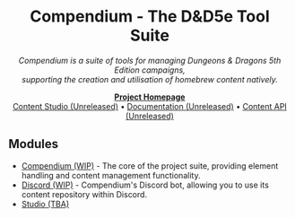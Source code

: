 <h1 align="center">Compendium - The D&D5e Tool Suite</h1>

<p align="center">
    <i>Compendium is a suite of tools for managing Dungeons & Dragons 5th Edition campaigns,
    <br>supporting the creation and utilisation of homebrew content natively.</i>
</p>

<p align="center">
    <a href="https://chiyo.ai/compendium"><strong>Project Homepage</strong></a>
    <br>
    <a href="https://chiyo.ai/compendium/studio">Content Studio (Unreleased)</a> • 
    <a href="https://chiyo.ai/compendium/docs">Documentation (Unreleased)</a> •
    <a href="https://chiyo.ai/compendium/api">Content API (Unreleased)</a>
</p>

## Modules

- [Compendium (WIP)][corerepo] - The core of the project suite, providing element handling and
  content management functionality.
- [Discord (WIP)][discordrepo] - Compendium's Discord bot, allowing you to use its content
  repository within Discord.
- [Studio (TBA)][studiorepo]

[corerepo]: https://github.com/taydev/compendium/tree/master/core

[discordrepo]: https://github.com/taydev/compendium/tree/master/discord

[studiorepo]: https://github.com/taydev/compendium/tree/master/studio
